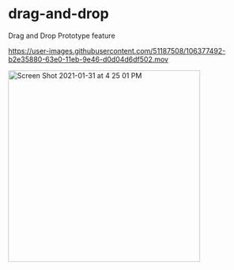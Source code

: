 # drag-and-drop
Drag and Drop Prototype feature

https://user-images.githubusercontent.com/51187508/106377492-b2e35880-63e0-11eb-9e46-d0d04d6df502.mov

<img width="388" alt="Screen Shot 2021-01-31 at 4 25 01 PM" src="https://user-images.githubusercontent.com/51187508/106377523-e920d800-63e0-11eb-9dd2-1aed0a857356.png">

